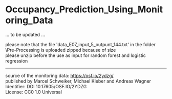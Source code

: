 # Occupancy_Prediction_Using_Monitoring_Data

... to be updated ... <br>

please note that the file 'data_E07_input_5_outpunt_144.txt' in the folder \Pre-Processing is uploaded zipped because of size <br>
please unzip before the use as input for random forest and logistic regression

***
source of the monitoring data: https://osf.io/2ydzg/ <br>
published by Marcel Schweiker, Michael Kleber and Andreas Wagner <br>
Identifier: DOI 10.17605/OSF.IO/2YDZG <br>
License: CC0 1.0 Universal 
